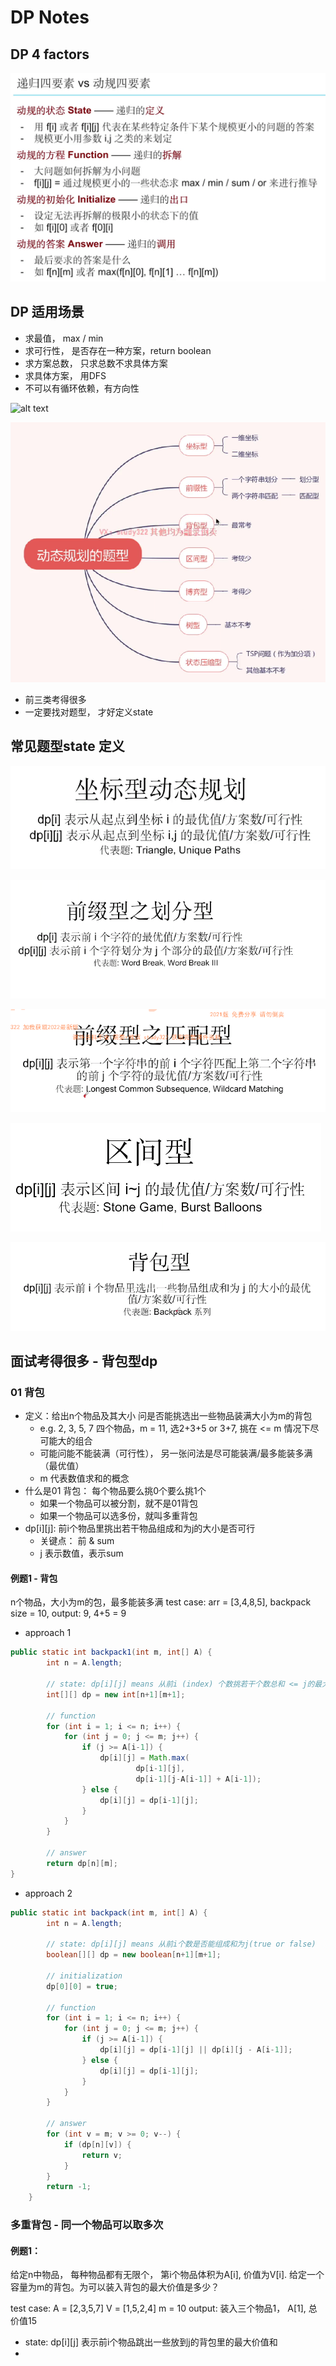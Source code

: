 # DP Notes

## DP 4 factors

![alt text](image-5.png)

## DP 适用场景

- 求最值， max / min
- 求可行性， 是否存在一种方案，return boolean
- 求方案总数， 只求总数不求具体方案
- 求具体方案， 用DFS
- 不可以有循环依赖，有方向性

![alt text](image-13.png)

![alt text](image-14.png)

- 前三类考得很多
- 一定要找对题型， 才好定义state

## 常见题型state 定义
![alt text](image-23.png)

![alt text](image-24.png)

![alt text](image-25.png)

![alt text](image-27.png)

![alt text](image-26.png)

## 面试考得很多 - 背包型dp

### 01 背包
- 定义：给出n个物品及其大小 问是否能挑选出一些物品装满大小为m的背包
    - e.g. 2, 3, 5, 7 四个物品，m = 11, 选2+3+5 or 3+7, 挑在 <= m 情况下尽可能大的组合
    - 可能问能不能装满（可行性）， 另一张问法是尽可能装满/最多能装多满 （最优值）
    - m 代表数值求和的概念
- 什么是01 背包： 每个物品要么挑0个要么挑1个
    - 如果一个物品可以被分割，就不是01背包
    - 如果一个物品可以选多份，就叫多重背包
- dp[i][j]: 前i个物品里挑出若干物品组成和为j的大小是否可行
    - 关键点： 前 & sum 
    - j 表示数值，表示sum

#### 例题1 - 背包

n个物品，大小为m的包，最多能装多满
test case: 
arr = [3,4,8,5], backpack size = 10, 
output: 9, 4+5 = 9

- approach 1

```java
public static int backpack1(int m, int[] A) {
        int n = A.length;

        // state: dp[i][j] means 从前i (index) 个数挑若干个数总和 <= j的最大和
        int[][] dp = new int[n+1][m+1];

        // function
        for (int i = 1; i <= n; i++) {
            for (int j = 0; j <= m; j++) {
                if (j >= A[i-1]) {
                    dp[i][j] = Math.max(
                            dp[i-1][j],
                            dp[i-1][j-A[i-1]] + A[i-1]);
                } else {
                    dp[i][j] = dp[i-1][j];
                }
            }
        }

        // answer
        return dp[n][m];
}
```

- approach 2

```java
public static int backpack(int m, int[] A) {
        int n = A.length;

        // state: dp[i][j] means 从前i个数是否能组成和为j(true or false)
        boolean[][] dp = new boolean[n+1][m+1];

        // initialization
        dp[0][0] = true;

        // function
        for (int i = 1; i <= n; i++) {
            for (int j = 0; j <= m; j++) {
                if (j >= A[i-1]) {
                    dp[i][j] = dp[i-1][j] || dp[i][j - A[i-1]];
                } else {
                    dp[i][j] = dp[i-1][j];
                }
            }
        }

        // answer
        for (int v = m; v >= 0; v--) {
            if (dp[n][v]) {
                return v;
            }
        }
        return -1;
    }
```

### 多重背包 - 同一个物品可以取多次

#### 例题1：
给定n中物品， 每种物品都有无限个， 第i个物品体积为A[i], 价值为V[i]. 给定一个容量为m的背包。为可以装入背包的最大价值是多少？

test case:
A = [2,3,5,7]
V = [1,5,2,4]
m = 10
output: 装入三个物品1， A[1], 总价值15

- state: dp[i][j] 表示前i个物品跳出一些放到j的背包里的最大价值和
- 